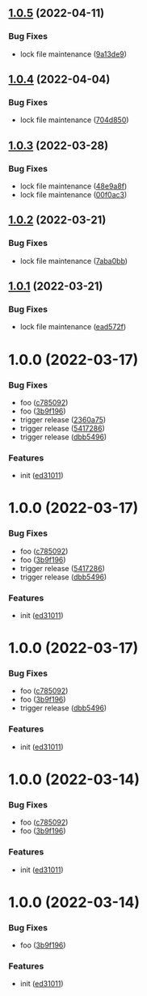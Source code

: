 ## [1.0.5](https://github.com/dword-design/notion-dependency-graph/compare/v1.0.4...v1.0.5) (2022-04-11)


### Bug Fixes

* lock file maintenance ([9a13de9](https://github.com/dword-design/notion-dependency-graph/commit/9a13de98812e380cde914da84c517963c875465a))

## [1.0.4](https://github.com/dword-design/notion-dependency-graph/compare/v1.0.3...v1.0.4) (2022-04-04)


### Bug Fixes

* lock file maintenance ([704d850](https://github.com/dword-design/notion-dependency-graph/commit/704d850c8ec46680a8fdb11a03b043cf91209218))

## [1.0.3](https://github.com/dword-design/notion-dependency-graph/compare/v1.0.2...v1.0.3) (2022-03-28)


### Bug Fixes

* lock file maintenance ([48e9a8f](https://github.com/dword-design/notion-dependency-graph/commit/48e9a8f92da89f094ea8e20f9b51ba3d3e8e507b))
* lock file maintenance ([00f0ac3](https://github.com/dword-design/notion-dependency-graph/commit/00f0ac3f42bc8bc579fdaf6431f0d449db3fcb60))

## [1.0.2](https://github.com/dword-design/notion-dependency-graph/compare/v1.0.1...v1.0.2) (2022-03-21)


### Bug Fixes

* lock file maintenance ([7aba0bb](https://github.com/dword-design/notion-dependency-graph/commit/7aba0bbc51836678c40e720ce1ff12e91d576559))

## [1.0.1](https://github.com/dword-design/notion-dependency-graph/compare/v1.0.0...v1.0.1) (2022-03-21)


### Bug Fixes

* lock file maintenance ([ead572f](https://github.com/dword-design/notion-dependency-graph/commit/ead572f291f6435c93728d0031aa9fec6c34d5f9))

# 1.0.0 (2022-03-17)


### Bug Fixes

* foo ([c785092](https://github.com/dword-design/notion-dependency-graph/commit/c7850924881099c6de2ca690a64a4509c7177206))
* foo ([3b9f196](https://github.com/dword-design/notion-dependency-graph/commit/3b9f196128db3975a07dcede8ff726e4b4eec3a3))
* trigger release ([2360a75](https://github.com/dword-design/notion-dependency-graph/commit/2360a752256a70dc570ae346674633b2907f3396))
* trigger release ([5417286](https://github.com/dword-design/notion-dependency-graph/commit/5417286b94180168160beb3a434ac3d44c5e21bb))
* trigger release ([dbb5496](https://github.com/dword-design/notion-dependency-graph/commit/dbb5496bb25f18b42c8a99c2b81e42393ea57c0f))


### Features

* init ([ed31011](https://github.com/dword-design/notion-dependency-graph/commit/ed31011d5ce2289a638d7110cf7412bf776d5ca2))

# 1.0.0 (2022-03-17)


### Bug Fixes

* foo ([c785092](https://github.com/dword-design/notion-dependency-graph/commit/c7850924881099c6de2ca690a64a4509c7177206))
* foo ([3b9f196](https://github.com/dword-design/notion-dependency-graph/commit/3b9f196128db3975a07dcede8ff726e4b4eec3a3))
* trigger release ([5417286](https://github.com/dword-design/notion-dependency-graph/commit/5417286b94180168160beb3a434ac3d44c5e21bb))
* trigger release ([dbb5496](https://github.com/dword-design/notion-dependency-graph/commit/dbb5496bb25f18b42c8a99c2b81e42393ea57c0f))


### Features

* init ([ed31011](https://github.com/dword-design/notion-dependency-graph/commit/ed31011d5ce2289a638d7110cf7412bf776d5ca2))

# 1.0.0 (2022-03-17)


### Bug Fixes

* foo ([c785092](https://github.com/dword-design/notion-dependency-graph/commit/c7850924881099c6de2ca690a64a4509c7177206))
* foo ([3b9f196](https://github.com/dword-design/notion-dependency-graph/commit/3b9f196128db3975a07dcede8ff726e4b4eec3a3))
* trigger release ([dbb5496](https://github.com/dword-design/notion-dependency-graph/commit/dbb5496bb25f18b42c8a99c2b81e42393ea57c0f))


### Features

* init ([ed31011](https://github.com/dword-design/notion-dependency-graph/commit/ed31011d5ce2289a638d7110cf7412bf776d5ca2))

# 1.0.0 (2022-03-14)


### Bug Fixes

* foo ([c785092](https://github.com/dword-design/notion-dependency-graph/commit/c7850924881099c6de2ca690a64a4509c7177206))
* foo ([3b9f196](https://github.com/dword-design/notion-dependency-graph/commit/3b9f196128db3975a07dcede8ff726e4b4eec3a3))


### Features

* init ([ed31011](https://github.com/dword-design/notion-dependency-graph/commit/ed31011d5ce2289a638d7110cf7412bf776d5ca2))

# 1.0.0 (2022-03-14)


### Bug Fixes

* foo ([3b9f196](https://github.com/dword-design/notion-dependency-graph/commit/3b9f196128db3975a07dcede8ff726e4b4eec3a3))


### Features

* init ([ed31011](https://github.com/dword-design/notion-dependency-graph/commit/ed31011d5ce2289a638d7110cf7412bf776d5ca2))
